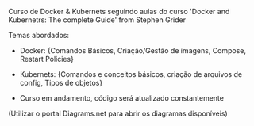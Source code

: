 Curso de Docker & Kubernets seguindo aulas do curso 'Docker and Kubernetrs: The complete Guide' from Stephen Grider

Temas abordados:

* Docker: {Comandos Básicos, Criação/Gestão de imagens, Compose, Restart Policies}

* Kubernets: {Comandos e conceitos básicos, criação de arquivos de config, Tipos de objetos}

 - Curso em andamento, código será atualizado constantemente

(Utilizar o portal Diagrams.net para abrir os diagramas disponíveis)